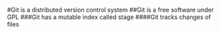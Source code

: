 #Git is a distributed version control system
##Git is a free software under GPL
###Git has a mutable index called stage
####Git tracks changes of files

